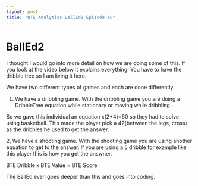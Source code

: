 ```yaml
---
layout: post
title: "BTE Analytics BallEd2 Episode 16"
---
```


# BallEd2 

I thought I would go into more detail on how we are doing some of this. If you look at the video below it explains everything. You have to have the dribble tree 
so I am living it here. 

We have two different types of games and each are done differently. 

1. We have a dribbling game. 
With the dribbling game you are doing a DribbleTree equation while stationary or moving while dribbling. 

So we gave this individual an equation x(2+4)=60 so they had to solve using basketball. 
This made the player pick a 42(between the legs, cross) as the dribbles he used to get the answer. 

2, We have a shooting game. 
With the shooting game you are using another equation to get to the answer. If you are using a 5 dribble for example like this player this is how you get the answner. 

BTE Dribble x BTE Value = BTE Score

The BallEd even goes deeper than this and goes into coding. 
